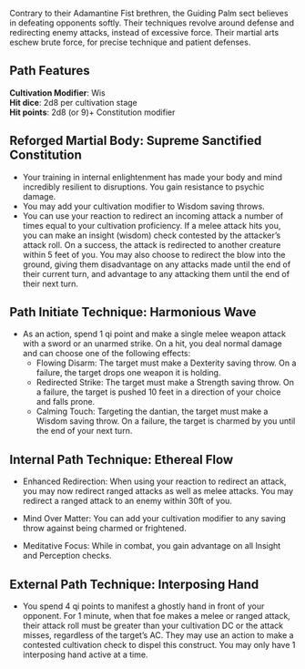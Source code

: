 Contrary to their Adamantine Fist brethren, the Guiding Palm sect believes in defeating opponents softly. Their techniques revolve around defense and redirecting enemy attacks, instead of excessive force. Their martial arts eschew brute force, for precise technique and patient defenses. 

## Path Features
**Cultivation Modifier**: Wis \
**Hit dice**: 2d8 per cultivation stage \
**Hit points**: 2d8 (or 9)+ Constitution modifier

## Reforged Martial Body: Supreme Sanctified Constitution

- Your training in internal enlightenment has made your body and mind incredibly resilient to disruptions. You gain resistance to psychic damage.    
- You may add your cultivation modifier to Wisdom saving throws.
- You can use your reaction to redirect an incoming attack a number of times equal to your cultivation proficiency. If a melee attack hits you, you can make an insight (wisdom) check contested by the attacker’s attack roll. On a success, the attack is redirected to another creature within 5 feet of you. You may also choose to redirect the blow into the ground, giving them disadvantage on any attacks made until the end of their current turn, and advantage to any attacking them until the end of their next turn.

## Path Initiate Technique: Harmonious Wave


- As an action, spend 1 qi point and make a single melee weapon attack with a sword or an unarmed strike. On a hit, you deal normal damage and can choose one of the following effects:
	- Flowing Disarm: The target must make a Dexterity saving throw. On a failure, the target drops one weapon it is holding.
	- Redirected Strike: The target must make a Strength saving throw. On a failure, the target is pushed 10 feet in a direction of your choice and falls prone.
	- Calming Touch: Targeting the dantian, the target must make a Wisdom saving throw. On a failure, the target is charmed by you until the end of your next turn.


## Internal Path Technique: Ethereal Flow

- Enhanced Redirection: When using your reaction to redirect an attack, you may now redirect ranged attacks as well as melee attacks. You may redirect a ranged attack to an enemy within 30ft of you. 

- Mind Over Matter: You can add your cultivation modifier to any saving throw against being charmed or frightened.

- Meditative Focus: While in combat, you gain advantage on all Insight and Perception checks.

## External Path Technique: Interposing Hand

- You spend 4 qi points to manifest a ghostly hand in front of your opponent. For 1 minute, when that foe makes a melee or ranged attack, their attack roll must be greater than your cultivation DC or the attack misses, regardless of the target’s AC. They may use an action to make a contested cultivation check to dispel this construct. You may only have 1 interposing hand active at a time. 